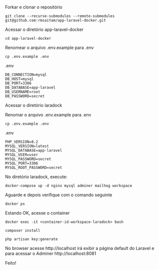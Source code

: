 Forkar e clonar o repositório

`git clone --recurse-submodules --remote-submodules git@github.com:rmsaitam/app-laravel-docker.git`

Acessar o diretório app-laravel-docker

`cd app-laravel-docker`

Renomear o arquivo .env.example para .env

`cp .env.example .env`

.env

```
DB_CONNECTION=mysql
DB_HOST=mysql
DB_PORT=3306
DB_DATABASE=app-laravel
DB_USERNAME=root
DB_PASSWORD=secret

```

Acessar o diretório laradock

Renomar o arquivo .env.example para .env

`cp .env.example .env`

.env

```
PHP_VERSION=8.2
MYSQL_VERSION=latest
MYSQL_DATABASE=app-laravel
MYSQL_USER=user
MYSQL_PASSWORD=secret
MYSQL_PORT=3306
MYSQL_ROOT_PASSWORD=secret

```

No diretório laradock, execute:

`docker-compose up -d nginx mysql adminer mailhog workspace`

Aguarde e depois verifique com o comando seguinte

`docker ps`

Estando OK, acesse o container

`docker exec -it <container-id-workspace-laradock> bash`

`composer install`

`php artisan key:generate`

No browser acesse http://localhost irá exibir a página default do Laravel e para acessar o Adminer http://localhost:8081

Feito!



